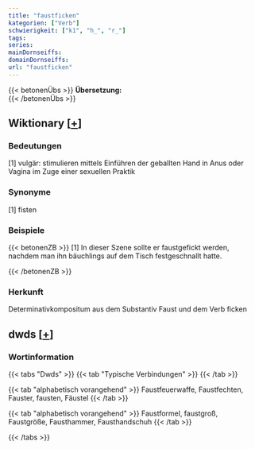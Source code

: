 ```yaml
---
title: "faustficken"
kategorien: ["Verb"]
schwierigkeit: ["k1", "h_", "r_"]
tags:
series:
mainDornseiffs:
domainDornseiffs:
url: "faustficken"
---
```


{{< betonenÜbs >}}
**Übersetzung:**  
{{< /betonenÜbs >}}

## Wiktionary [[+](https://de.wiktionary.org/wiki/faustficken)]

### Bedeutungen
[1] vulgär: stimulieren mittels Einführen der geballten Hand in Anus oder Vagina im Zuge einer sexuellen Praktik  

### Synonyme
[1] fisten  

### Beispiele
{{< betonenZB >}}
[1] In dieser Szene sollte er faustgefickt werden, nachdem man ihn bäuchlings auf dem Tisch festgeschnallt hatte.  

{{< /betonenZB >}}
### Herkunft
Determinativkompositum aus dem Substantiv Faust und dem Verb ficken  



## dwds [[+](https://www.dwds.de/wb/faustficken)]

### Wortinformation
{{< tabs "Dwds" >}}
{{< tab "Typische Verbindungen" >}}
{{< /tab >}}

{{< tab "alphabetisch vorangehend" >}}
Faustfeuerwaffe, Faustfechten, Fauster, fausten, Fäustel
{{< /tab >}}

{{< tab "alphabetisch vorangehend" >}}
Faustformel, faustgroß, Faustgröße, Fausthammer, Fausthandschuh
{{< /tab >}}

{{< /tabs >}}

